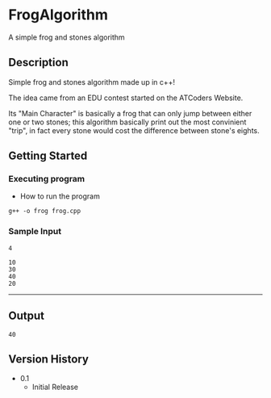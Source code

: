 # FrogAlgorithm

A simple frog and stones algorithm

## Description

Simple frog and stones algorithm made up in c++!

The idea came from an EDU contest started on the ATCoders Website.

Its "Main Character" is basically a frog that can only jump between either one or two stones; 
this algorithm basically print out the most convinient "trip", in fact every stone would cost the difference between stone's eights.

## Getting Started

### Executing program

* How to run the program
```
g++ -o frog frog.cpp
```

### Sample Input
```
4

10
30
40
20
```
----
## Output
```
40
```

## Version History
* 0.1
    * Initial Release
